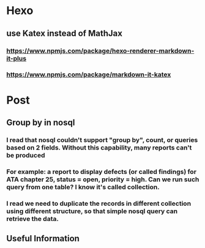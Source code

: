 # Hexo

## use Katex instead of MathJax
### https://www.npmjs.com/package/hexo-renderer-markdown-it-plus
### https://www.npmjs.com/package/markdown-it-katex

# Post

## Group by in nosql
### I read that nosql couldn't support "group by", count, or queries based on 2 fields. Without this capability, many reports can't be produced
### For example: a report to display defects (or called findings) for ATA chapter 25, status = open, priority = high. Can we run such query from one table? I know it's called collection.
### I read we need to duplicate the records in different collection using different structure, so that simple nosql query can retrieve the data.

## Useful Information
``` add to flowchart and sequence
